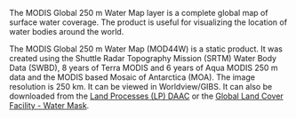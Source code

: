 The MODIS Global 250 m Water Map layer is a complete global map of surface water coverage. The product is useful for visualizing the location of water bodies around the world.

The MODIS Global 250 m Water Map (MOD44W) is a static product. It was created using the Shuttle Radar Topography Mission (SRTM) Water Body Data (SWBD), 8 years of Terra MODIS and 6 years of Aqua MODIS 250 m data and the MODIS based Mosaic of Antarctica (MOA). The image resolution is 250 km. It can be viewed in Worldview/GIBS. It can also be downloaded from the [Land Processes (LP) DAAC](https://lpdaac.usgs.gov/dataset_discovery/modis/modis_products_table/mod44w) or the [Global Land Cover Facility - Water Mask](http://glcf.umd.edu/data/watermask/).
